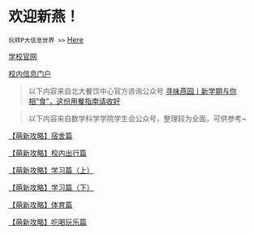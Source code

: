 # 欢迎新燕！

`玩转P大信息世界 >>` [Here](portal_instructions)

[学校官网](https://www.pku.edu.cn)

[校内信息门户](https://portal.pku.edu.cn)

> 以下内容来自北大餐饮中心官方咨询公众号
[寻味燕园丨新学期与你相“食”，这份用餐指南请收好](https://mp.weixin.qq.com/s/sif4k9sNAGyKDs4oT9gwnA)

> 以下内容来自数学科学学院学生会公众号，整理较为全面，可供参考~

[【萌新攻略】宿舍篇](https://mp.weixin.qq.com/s/jJTZ9TzVRkocgRhdUGrGtw)

[【萌新攻略】校内出行篇](https://mp.weixin.qq.com/s/1UoNTCfik3_OwZLLa5Jw0g)

[【萌新攻略】学习篇（上）](https://mp.weixin.qq.com/s/r73oI8AbQuUxUJZMCxQhwA)

[【萌新攻略】学习篇（下）](https://mp.weixin.qq.com/s/AZA5XXQCmA1nNfKHWaEsmw)

[【萌新攻略】体育篇](https://mp.weixin.qq.com/s/3yxuedSRaPdX_DdGajmKHQ)

[【萌新攻略】吃喝玩乐篇](https://mp.weixin.qq.com/s/eVGUXGrKcrZZ0DneMApAfA)
